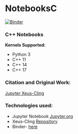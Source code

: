 # NotebooksC  

[![Binder](https://mybinder.org/badge_logo.svg)](https://mybinder.org/v2/gh/arcelioeperez/NotebooksC/main)

### C++ Notebooks  

**Kernels Supported:**  
- Python 3  
- C++ 11  
- C++ 14  
- C++ 17    

### Citation and Original Work:  
[Jupyter Xeus-Cling](https://xeus-cling.readthedocs.io/en/latest/)    

### Technologies used:  
- Jupyter Notebook [Jupyter.org](https://jupyter.org/)   
- Xeus-Cling  [Repository](https://github.com/jupyter-xeus/xeus-cling)  
- Binder- [here](https://mybinder.org/)  
